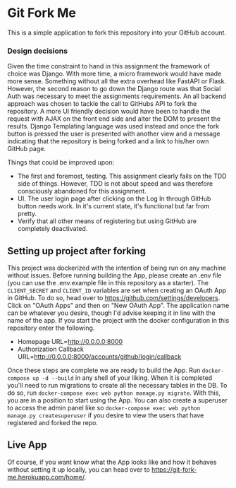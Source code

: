 # Git Fork Me

This is a simple application to fork this repository into your GitHub account.

### Design decisions

Given the time constraint to hand in this assignment the framework of choice was Django. With more time, a micro framework would have made more sense. Something without all the extra overhead like FastAPI or Flask. However, the second reason to go down the Django route was that Social Auth was necessary to meet the assignments requirements.
An all backend approach was chosen to tackle the call to GitHubs API to fork the repository. A more UI friendly decision would have been to handle the request with AJAX on the front end side and alter the DOM to present the results. Django Templating language was used instead and once the fork button is pressed the user is presented with another view and a message indicating that the repository is being forked and a link to his/her own GitHub page.

Things that could be improved upon:
* The first and foremost, testing. This assignment clearly fails on the TDD side of things. However, TDD is not about speed and was therefore consciously abandoned for this assignment.
* UI. The user login page after clicking on the Log In through GitHub button needs work. In it's current state, it's functional but far from pretty.
* Verify that all other means of registering but using GitHub are completely deactivated.


## Setting up project after forking

This project was dockerized with the intention of being run on any machine without issues.
Before running building the App, please create an .env file (you can use the .env.example file in this repository as a starter).
The `CLIENT_SECRET` and `CLIENT_ID` variables are set when creating an OAuth App in GitHub. To do so, head over to https://github.com/settings/developers. Click on "OAuth Apps" and then on "New OAuth App". The application name can be whatever you desire, though I'd advise keeping it in line with the name of the app.
If you start the project with the docker configuration in this repository enter the following.

* Homepage URL=http://0.0.0.0:8000
* Authorization Callback URL=http://0.0.0.0:8000/accounts/github/login/callback

Once these steps are complete we are ready to build the App.
Run `docker-compose up -d --build` in any shell of your liking. When it is completed you'll need to run migrations to create all the necessary tables in the DB.
To do so, run `docker-compose exec web python manage.py migrate`.
With this, you are in a position to start using the App.
You can also create a superuser to access the admin panel like so `docker-compose exec web python manage.py createsuperuser` if you desire to view the users that have registered and forked the repo.

## Live App

Of course, if you want know what the App looks like and how it behaves without setting it up locally, you can head over to https://git-fork-me.herokuapp.com/home/.
